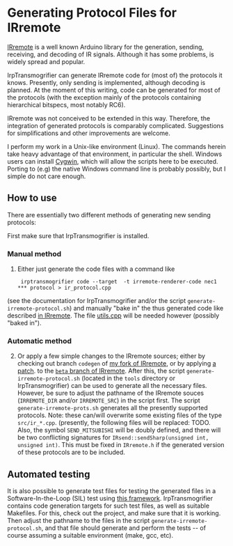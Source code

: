# Generating Protocol Files for IRremote

[IRremote](https://github.com/z3t0/Arduino-IRremote) is a well known Arduino library for the generation,
sending, receiving, and decoding of IR signals. Although it has some problems,
is widely spread and popular.

IrpTransmogrifier can generate IRremote code for (most of) the protocols it knows.
Presently, only sending is implemented, although decoding is planned.
At the moment of this writing, code can
be generated for most of the protocols
(with the exception mainly of the protocols containing hierarchical bitspecs, most notably RC6).

IRremote was not conceived to be extended in this way. Therefore, the integration of generated protocols is comparably complicated.
Suggestions for simplifications and other improvements are welcome.

I perform my work in a Unix-like environment (Linux). The commands herein take heavy advantage of that environment,
in particular the shell. Windows users can install [Cygwin](https://www.cygwin.com/), which will allow the scripts here to be executed.
Porting to (e.g) the native Windows command line is probably possibly, but I simple do not care enough.

## How to use
There are essentially two different methods of generating new sending protocols:

First make sure that IrpTransmogrifier is installed.

### Manual method
1. Either just generate the code files with a command like

        irptransmogrifier code --target  -t irremote-renderer-code nec1 *** protocol > ir_protocol.cpp

(see the documentation for IrpTransmogrifier and/or the script `generate-irremote-protocol.sh`)
and manually "bake in" the thus generated code like described
[in IRremote](https://raw.githubusercontent.com/z3t0/Arduino-IRremote/master/ir_Template.cpp).
The file [utils.cpp](https://github.com/bengtmartensson/Arduino-IRremote/blob/codegen/src/utils.cpp)
will be needed however (possibly "baked in").


### Automatic method
2. Or apply a few simple changes to the IRremote sources;
either by checking out branch `codegen` of [my fork of IRremote](https://github.com/bengtmartensson/Arduino-IRremote/tree/codegen),
or by applying [a patch](https://github.com/bengtmartensson/IrpTransmogrifier/tree/master/src/main/doc/0001-Changes-for-accomplishing-for-auto-generated-protoco.patch).
to the [`beta` branch of IRremote](https://github.com/z3t0/Arduino-IRremote/tree/beta). After this, the script `generate-irremote-protocol.sh`
(located in the `tools` directory or IrpTransmogrifier) can be used to generate all the necessary files.  However, be sure to adjust the pathname of the IRremote souces (`IRREMOTE_DIR` and/or `IRREMOTE_SRC`) in the script first. The script `generate-irremote-prots.sh`
generates all the presently supported protocols. Note: these can/will overwrite some existing files of the type `src/ir_*.cpp`.
(presently, the following files will be replaced: TODO.
Also, the symbol `SEND_MITSUBISHI` will be doubly defined, and there will be two conflicting signatures for 
`IRsend::sendSharp(unsigned int, unsigned int)`.
This must be fixed in `IRremote.h` if the generated version of these protocols are to be included.

## Automated testing
It is also possible to generate test files for testing the generated files in a Software-In-the-Loop (SIL) test using
[this framework](https://github.com/bengtmartensson/IRremote-SIL). IrpTransmogrifier contains code generation targets for such test files,
as well as suitable Makefiles. For this, check out the project, and make sure that it is working. Then adjust the
pathname to the files in the script `generate-irremote-protocol.sh`, and that file should generate and perform the tests
-- of course assuming a suitable environment (make, gcc, etc).
